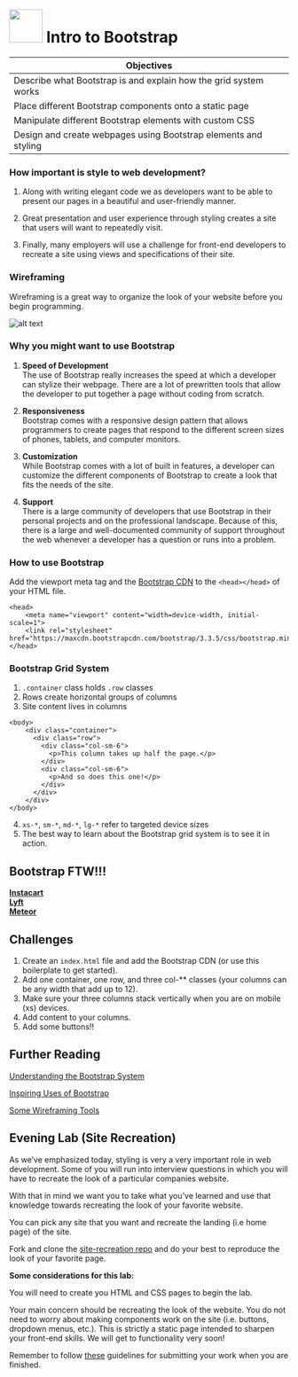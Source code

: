 # <img src="https://cloud.githubusercontent.com/assets/7833470/10423298/ea833a68-7079-11e5-84f8-0a925ab96893.png" width="60">  Intro to Bootstrap

| Objectives|
|-----------|
|Describe what Bootstrap is and explain how the grid system works|
|Place different Bootstrap components onto a static page|
|Manipulate different Bootstrap elements with custom CSS|
|Design and create webpages using Bootstrap elements and styling|

### How important is style to web development?
 1. Along with writing elegant code we as developers want to be able to present our pages in a beautiful and user-friendly manner.

 2. Great presentation and user experience through styling creates a site that users will want to repeatedly visit.

 3. Finally, many employers will use a challenge for front-end developers to recreate a site using views and specifications of their site.



 ### Wireframing

   Wireframing is a great way to organize the look of your website before you begin programming.

 ![alt text](http://urlnextdoor.com/content-include-images/wireframe-gridded.jpg "Logo Title Text 1")






### Why you might want to use Bootstrap
 1. <b>Speed of Development</b><br>
  The use of Bootstrap really increases the speed at which a developer can stylize their webpage.  There are a lot of prewritten tools that allow the developer to put together a page without coding from scratch.

 2. <b>Responsiveness</b><br>
  Bootstrap comes with a responsive design pattern that allows programmers to create pages that respond to the different screen sizes of phones, tablets, and computer monitors.

 3. <b>Customization</b><br>
  While Bootstrap comes with a lot of built in features, a developer can customize the different components of Bootstrap to create a look that fits the needs of the site.

 4. <b>Support</b><br>
  There is a large community of developers that use Bootstrap in their personal projects and on the professional landscape.  Because of this, there is a large and well-documented community of support throughout the web whenever a developer has a question or runs into a problem.

### How to use Bootstrap
Add the viewport meta tag and the <a href="http://getbootstrap.com/getting-started/#download">Bootstrap CDN</a> to the ```<head></head>``` of your HTML file.

```
<head>
    <meta name="viewport" content="width=device-width, initial-scale=1">
    <link rel="stylesheet" href="https://maxcdn.bootstrapcdn.com/bootstrap/3.3.5/css/bootstrap.min.css">
</head>
```

### Bootstrap Grid System
1.  `.container` class holds `.row` classes
2.  Rows create horizontal groups of columns
3.  Site content lives in columns
```
<body>
    <div class="container">
      <div class="row">
        <div class="col-sm-6">
          <p>This column takes up half the page.</p>
        </div>
        <div class="col-sm-6">
          <p>And so does this one!</p>
        </div>
      </div>
    </div>
</body>
```
4.  `xs-*`, `sm-*`, `md-*`, `lg-*` refer to targeted device sizes  
5.  The best way to learn about the Bootstrap grid system is to see it in action.

## Bootstrap FTW!!!

<b><a href="https://www.instacart.com/">Instacart</a></b><br>
<b><a href="https://www.lyft.com/">Lyft</a></b><br>
<b><a href="https://www.meteor.com/">Meteor</a></b>

## Challenges

1. Create an ```index.html``` file and add the Bootstrap CDN (or use this boilerplate to get started).
2. Add one container, one row, and three col-** classes (your columns can be any width that add up to 12).
3. Make sure your three columns stack vertically when you are on mobile (xs) devices.
4. Add content to your columns.
5. Add some buttons!!


## Further Reading

<a href="https://scotch.io/tutorials/understanding-the-bootstrap-3-grid-system">Understanding the Bootstrap System</a><br>

<a href="http://expo.getbootstrap.com/">Inspiring Uses of Bootstrap</a><br>

<a href="http://www.creativebloq.com/wireframes/top-wireframing-tools-11121302">Some Wireframing Tools</a>


## Evening Lab (Site Recreation)

As we’ve emphasized today, styling is very a very important role in web development.  Some of you will run into interview questions  in which you will have to recreate the look of a particular companies website.

With that in mind we want you to take what you’ve learned and use that knowledge towards recreating the look of your favorite website.

You can pick any site that you want and recreate the landing (i.e home page) of the site.

Fork and clone the <a href="https://github.com/sf-wdi-24/site-recreation" target="_blank">site-recreation repo</a> and do your best to reproduce the look of your favorite page.

__Some considerations for this lab:__

You will need to create you HTML and CSS pages to begin the lab.

Your main concern should be recreating the look of the website.  You do not need to worry about making components work on the site (i.e. buttons, dropdown menus, etc.).  This is strictly a static page intended to sharpen your front-end skills.  We will get to functionality very soon!

Remember to follow <a href="https://github.com/sf-wdi-24/modules/tree/week-01-day-01-mod-02/week-01-controlling-the-dom/day-01/module-02#homework-submission-with-github" target="_blank">these</a> guidelines for submitting your work when you are finished.
